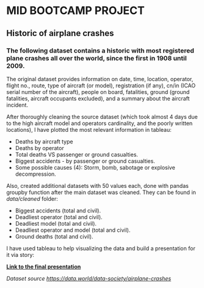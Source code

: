 # MID BOOTCAMP PROJECT

## Historic of airplane crashes

### The following dataset contains a historic with most registered plane crashes all over the world, since the first in 1908 until 2009.

The original dataset provides information on date, time, location, operator, flight no., route, type of aircraft (or model), registration (if any), cn/in (ICAO serial number of the aircraft), people on board, fatalities, ground (ground fatalities, aircraft occupants excluded), and a summary about the aircraft incident.


After thoroughly cleaning the source dataset (which took almost 4 days due to the high aircraft model and operators cardinality, and the poorly written locations), I have plotted the most relevant information in tableau:

- Deaths by aircraft type
- Deaths by operator
- Total deaths VS passenger or ground casualties.
- Biggest accidents - by passenger or ground casualties.
- Some possible causes (4): Storm, bomb, sabotage or explosive decompression.

Also, created additional datasets with 50 values each, done with pandas groupby function after the main dataset was cleaned. They can be found in *data/cleaned* folder:

- Biggest accidents (total and civil).
- Deadliest operator (total and civil).
- Deadliest model (total and civil).
- Deadliest operator and model (total and civil).
- Ground deaths (total and civil).


I have used tableau to help visualizing the data and build a presentation for it via story:


**[Link to the final presentation](https://public.tableau.com/app/profile/juan.jimenez7376/viz/MidBootcampProject-Airlinecasualties1907-2009/HistoryofAircraftAccidents?publish=yes)**



*Dataset source*
*https://data.world/data-society/airplane-crashes*
